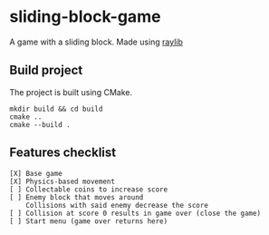 # sliding-block-game
A game with a sliding block. Made using [raylib](https://www.raylib.com/)

## Build project

The project is built using CMake.

```
mkdir build && cd build
cmake ..
cmake --build .
```

## Features checklist

```
[X] Base game
[X] Physics-based movement
[ ] Collectable coins to increase score
[ ] Enemy block that moves around
    Collisions with said enemy decrease the score
[ ] Collision at score 0 results in game over (close the game)
[ ] Start menu (game over returns here)
```
